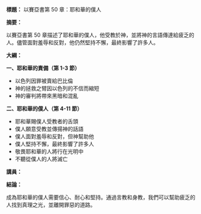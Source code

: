 **標題：** 以賽亞書第 50 章：耶和華的僕人

**摘要：**

以賽亞書第 50 章描述了耶和華的僕人，他受教於神，並將神的言語傳達給疲乏的人。儘管面對羞辱和反對，他仍然堅持不懈，最終影響了許多人。

**大綱：**

**一、耶和華的責備（第 1-3 節）**
* 以色列因罪被賣給巴比倫
* 神的拯救之臂因以色列的不信而縮短
* 神的審判將帶來黑暗和混亂

**二、耶和華的僕人（第 4-11 節）**
* 耶和華賜僕人受教者的舌頭
* 僕人願意受教並傳揚神的話語
* 僕人面對羞辱和反對，但神幫助他
* 僕人堅持不懈，最終影響了許多人
* 敬畏耶和華的人將行在光明中
* 不聽從僕人的人將滅亡

**講員：**

**結論：**

成為耶和華的僕人需要信心、耐心和堅持。通過言教和身教，我們可以幫助疲乏的人找到真理之光，並離開罪惡的道路。